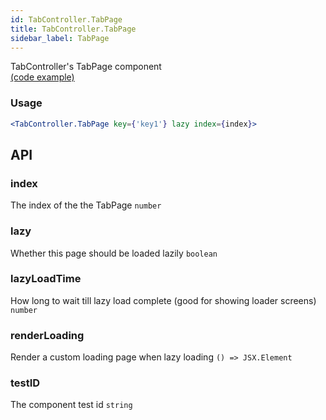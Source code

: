 ```yaml
---
id: TabController.TabPage
title: TabController.TabPage
sidebar_label: TabPage
---
```


TabController's TabPage component  
[(code example)](https://github.com/wix/react-native-ui-lib/blob/master/demo/src/screens/componentScreens/TabControllerScreen/index.tsx)
<div style={{display: 'flex', flexDirection: 'row', overflowX: 'auto', maxHeight: '500px', alignItems: 'center'}}></div>

### Usage
``` jsx live
<TabController.TabPage key={'key1'} lazy index={index}>
```
## API
### index
The index of the the TabPage
`number ` 

### lazy
Whether this page should be loaded lazily
`boolean ` 

### lazyLoadTime
How long to wait till lazy load complete (good for showing loader screens)
`number ` 

### renderLoading
Render a custom loading page when lazy loading
`() => JSX.Element ` 

### testID
The component test id
`string ` 


